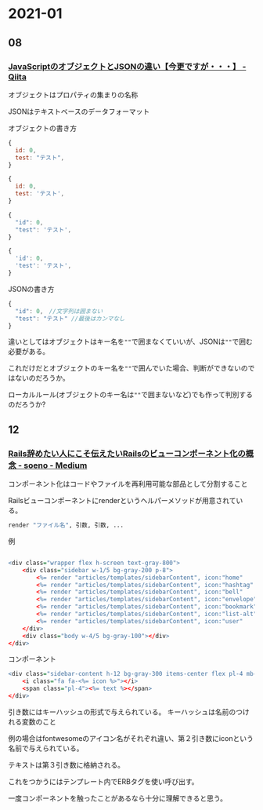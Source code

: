 # 2021-01

## 08

### [JavaScriptのオブジェクトとJSONの違い【今更ですが・・・】 \- Qiita](https://qiita.com/howaito01/items/2305d2e8ae99dd04074d)

オブジェクトはプロパティの集まりの名称

JSONはテキストベースのデータフォーマット

オブジェクトの書き方

```js
{ 
  id: 0,
  test: "テスト",
}

{ 
  id: 0,
  test: 'テスト',
}

{ 
  "id": 0,
  "test": 'テスト',
}

{ 
  'id': 0,
  'test': 'テスト',
}
```

JSONの書き方

```js
{ 
  "id": 0,　//文字列は囲まない
  "test": "テスト" //最後はカンマなし
}
```

違いとしてはオブジェクトはキー名を`""`で囲まなくていいが、JSONは`""`で囲む必要がある。

これだけだとオブジェクトのキー名を`""`で囲んでいた場合、判断ができないのではないのだろうか。

ローカルルール(オブジェクトのキー名は`""`で囲まないなど)でも作って判別するのだろうか?

## 12

### [Rails辞めたい人にこそ伝えたいRailsのビューコンポーネント化の概念 \- soeno \- Medium](https://soeno-onseo.medium.com/rails%E8%BE%9E%E3%82%81%E3%81%9F%E3%81%84%E4%BA%BA%E3%81%AB%E3%81%93%E3%81%9D%E4%BC%9D%E3%81%88%E3%81%9F%E3%81%84rails%E3%81%AE%E3%83%93%E3%83%A5%E3%83%BC%E3%82%B3%E3%83%B3%E3%83%9D%E3%83%BC%E3%83%8D%E3%83%B3%E3%83%88%E5%8C%96%E3%81%AE%E6%A6%82%E5%BF%B5-%E3%83%97%E3%83%AD%E3%82%B0%E3%83%A9%E3%83%9F%E3%83%B3%E3%82%B0-ea08377322ea)

コンポーネント化はコードやファイルを再利用可能な部品として分割すること

Railsビューコンポーネントにrenderというヘルパーメソッドが用意されている。

```r
render "ファイル名", 引数, 引数, ...
```

例

```r

<div class="wrapper flex h-screen text-gray-800">
    <div class="sidebar w-1/5 bg-gray-200 p-8">
        <%= render "articles/templates/sidebarContent", icon:"home"    , text:"ホーム"%>
        <%= render "articles/templates/sidebarContent", icon:"hashtag" , text:"話題を検索"%>
        <%= render "articles/templates/sidebarContent", icon:"bell"    , text:"通知"%>
        <%= render "articles/templates/sidebarContent", icon:"envelope", text:"メッセージ"%>
        <%= render "articles/templates/sidebarContent", icon:"bookmark", text:"ブックマーク"%>
        <%= render "articles/templates/sidebarContent", icon:"list-alt", text:"リスト"%>
        <%= render "articles/templates/sidebarContent", icon:"user"    , text:"プロフィール"%>
    </div>
    <div class="body w-4/5 bg-gray-100"></div>
</div>
```

コンポーネント

```r
<div class="sidebar-content h-12 bg-gray-300 items-center flex pl-4 mb-4">
    <i class="fa fa-<%= icon %>"></i>
    <span class="pl-4"><%= text %></span>
</div>
```

引き数にはキーハッシュの形式で与えられている。
キーハッシュは名前のつけれる変数のこと

例の場合はfontwesomeのアイコン名がそれぞれ違い、第２引き数にiconという名前で与えられている。

テキストは第３引き数に格納される。

これをつかうにはテンプレート内でERBタグを使い呼び出す。

一度コンポーネントを触ったことがあるなら十分に理解できると思う。